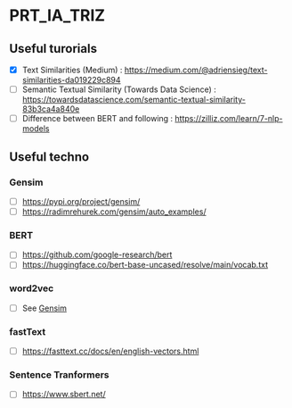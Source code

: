 # PRT_IA_TRIZ

## Useful turorials
- [x] Text Similarities (Medium) : https://medium.com/@adriensieg/text-similarities-da019229c894
- [ ] Semantic Textual Similarity (Towards Data Science) : https://towardsdatascience.com/semantic-textual-similarity-83b3ca4a840e
- [ ] Difference between BERT and following : https://zilliz.com/learn/7-nlp-models

## Useful techno
### Gensim
- [ ] https://pypi.org/project/gensim/
- [ ] https://radimrehurek.com/gensim/auto_examples/

### BERT
- [ ] https://github.com/google-research/bert
- [ ] https://huggingface.co/bert-base-uncased/resolve/main/vocab.txt

### word2vec
- [ ] See [Gensim](#gensim)

### fastText
- [ ] https://fasttext.cc/docs/en/english-vectors.html

### Sentence Tranformers
- [ ] https://www.sbert.net/
